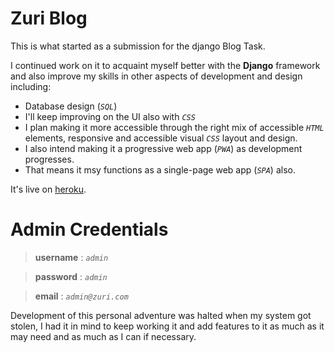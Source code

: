 # Zuri Blog
This is what started as a submission for the django Blog Task.

I continued work on it to acquaint myself better with the **Django** framework and also improve my skills in other aspects of development and design including:
* Database design (*`SQL`*)
* I'll keep improving on the UI also with *`CSS`*
* I plan making it more accessible through the right mix of accessible *`HTML`* elements, responsive and accessible visual *`CSS`* layout and design.
* I also intend making it a progressive web app (*`PWA`*) as development progresses.
* That means it msy functions as a single-page web app (*`SPA`*) also.

It's live on [heroku](http://ome-zuri-blog.herokuapp.com).

# Admin Credentials
> **username** : _`admin`_

> **password** : _`admin`_

> **email** :  _`admin@zuri.com`_

Development of this personal adventure was halted when my system got stolen,
I had it in mind to keep working it and add features to it as much as it may need and as much as I can if necessary.
